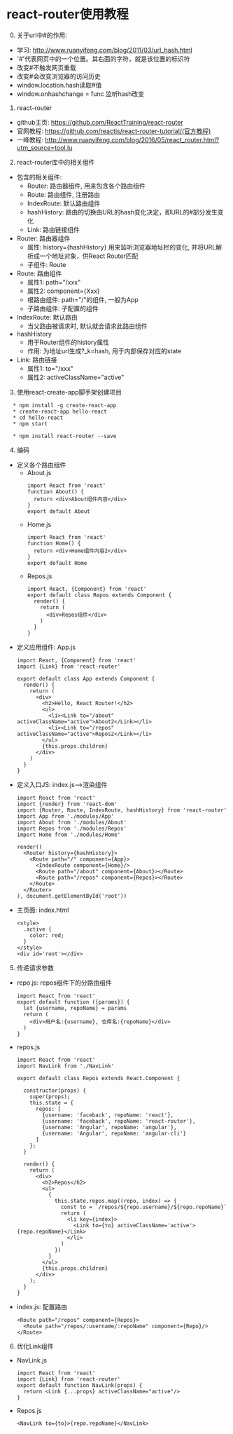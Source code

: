 # react-router使用教程
0. 关于url中#的作用:
  * 学习: http://www.ruanyifeng.com/blog/2011/03/url_hash.html
  * '#'代表网页中的一个位置。其右面的字符，就是该位置的标识符
  * 改变#不触发网页重载
  * 改变#会改变浏览器的访问历史
  * window.location.hash读取#值
  * window.onhashchange = func 监听hash改变
1. react-router
  * github主页: https://github.com/ReactTraining/react-router
  * 官网教程: https://github.com/reactjs/react-router-tutorial/(官方教程)
  * 一峰教程: http://www.ruanyifeng.com/blog/2016/05/react_router.html?utm_source=tool.lu
2. react-router库中的相关组件
  * 包含的相关组件: 
    * Router: 路由器组件, 用来包含各个路由组件
    * Route: 路由组件, 注册路由 
    * IndexRoute: 默认路由组件
    * hashHistory: 路由的切换由URL的hash变化决定，即URL的#部分发生变化
    * Link: 路由链接组件<a>
  * Router: 路由器组件
    * 属性:  history={hashHistory} 用来监听浏览器地址栏的变化, 并将URL解析成一个地址对象，供React Router匹配
    * 子组件: Route
  * Route: 路由组件
    * 属性1: path="/xxx"  
    * 属性2: component={Xxx}
    * 根路由组件: path="/"的组件, 一般为App
    * 子路由组件: 子<Route>配置的组件
  * IndexRoute: 默认路由
    * 当父路由被请求时, 默认就会请求此路由组件
  * hashHistory
    * 用于Router组件的history属性
    * 作用: 为地址url生成?_k=hash, 用于内部保存对应的state
  * Link: 路由链接
    * 属性1: to="/xxx"
    * 属性2: activeClassName="active"

3. 使用react-create-app脚手架创建项目
  ```
    * npm install -g create-react-app
    * create-react-app hello-react
    * cd hello-react
    * npm start
    
    * npm install react-router --save
  ```
4. 编码
  * 定义各个路由组件
    * About.js
      ```
      import React from 'react'
      function About() {
        return <div>About组件内容</div>
      }
      export default About
      ```
    * Home.js
      ```
      import React from 'react'
      function Home() {
        return <div>Home组件内容2</div>
      }
      export default Home
      ```
    * Repos.js
      ```
      import React, {Component} from 'react'
      export default class Repos extends Component {
        render() {
          return (
            <div>Repos组件</div>
          )
        }
      }
      ```
  * 定义应用组件: App.js
    ```
    import React, {Component} from 'react'
    import {Link} from 'react-router'
    
    export default class App extends Component {
      render() {
        return (
          <div>
            <h2>Hello, React Router!</h2>
            <ul>
              <li><Link to="/about" activeClassName="active">About2</Link></li>
              <li><Link to="/repos" activeClassName="active">Repos2</Link></li>
            </ul>
            {this.props.children}
          </div>
        )
      }
    }
    ```
  * 定义入口JS: index.js-->渲染组件
    ```
    import React from 'react'
    import {render} from 'react-dom'
    import {Router, Route, IndexRoute, hashHistory} from 'react-router'
    import App from './modules/App'
    import About from './modules/About'
    import Repos from './modules/Repos'
    import Home from './modules/Home'
    
    render((
      <Router history={hashHistory}>
        <Route path="/" component={App}>
          <IndexRoute component={Home}/>
          <Route path="/about" component={About}></Route>
          <Route path="/repos" component={Repos}></Route>
        </Route>
      </Router>
    ), document.getElementById('root'))
    ```
  * 主页面: index.html
    ```
    <style>
      .active {
        color: red;
      }
    </style>
    <div id='root'></div>
    ```
5. 传递请求参数
  * repo.js: repos组件下的分路由组件
    ```
    import React from 'react'
    export default function ({params}) {
      let {username, repoName} = params
      return (
        <div>用户名:{username}, 仓库名:{repoName}</div>
      )
    }
    ```
  * repos.js
    ```
    import React from 'react'
    import NavLink from './NavLink'
    
    export default class Repos extends React.Component {
    
      constructor(props) {
        super(props);
        this.state = {
          repos: [
            {username: 'faceback', repoName: 'react'},
            {username: 'faceback', repoName: 'react-router'},
            {username: 'Angular', repoName: 'angular'},
            {username: 'Angular', repoName: 'angular-cli'}
          ]
        };
      }
    
      render() {
        return (
          <div>
            <h2>Repos</h2>
            <ul>
              {
                this.state.repos.map((repo, index) => {
                  const to = `/repos/${repo.username}/${repo.repoName}`
                  return (
                    <li key={index}>
                      <Link to={to} activeClassName='active'>{repo.repoName}</Link>
                    </li>
                  )
                })
              }
            </ul>
            {this.props.children}
          </div>
        );
      }
    }
    ```
  * index.js: 配置路由
    ```
    <Route path="/repos" component={Repos}>
      <Route path="/repos/:username/:repoName" component={Repo}/>
    </Route>
    ```
6. 优化Link组件
  * NavLink.js
    ```
    import React from 'react'
    import {Link} from 'react-router'
    export default function NavLink(props) {
      return <Link {...props} activeClassName="active"/>
    }
    ```
  * Repos.js
    ```
    <NavLink to={to}>{repo.repoName}</NavLink>
    ```
    

